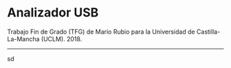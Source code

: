 # Analizador USB
Trabajo Fin de Grado (TFG) de Mario Rubio para la Universidad de Castilla-La-Mancha (UCLM). 2018.
___
sd